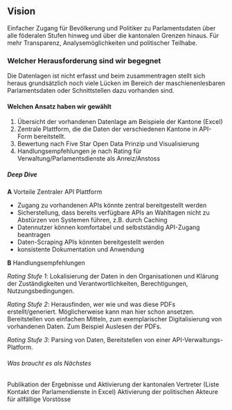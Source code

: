 ## Vision
Einfacher Zugang für Bevölkerung und Politiker zu Parlamentsdaten über alle föderalen Stufen hinweg und über die kantonalen Grenzen hinaus. Für mehr Transparenz, Analysemöglichkeiten und politischer Teilhabe. 

### Welcher Herausforderung sind wir begegnet
Die Datenlagen ist nicht erfasst und beim zusammentragen stellt sich heraus grundsätzlich noch viele Lücken im Bereich der maschienenlesbaren Parlamentsdaten oder Schnittstellen dazu vorhanden sind. 

#### Welchen Ansatz haben wir gewählt
1. Übersicht der vorhandenen Datenlage am Beispiele der Kantone (Excel)
2. Zentrale Plattform, die die Daten der verschiedenen Kantone in API-Form bereitstellt.
3. Bewertung nach Five Star Open Data Prinzip und Visualisierung
4. Handlungsempfehlungen je nach Rating für Verwaltung/Parlamentsdienste als Anreiz/Anstoss

##### Deep Dive 
**A** Vorteile Zentraler API Plattform
- Zugang zu vorhandenen APIs könnte zentral bereitgestellt werden
- Sicherstellung, dass bereits verfügbare APIs an Wahltagen nicht zu Abstürzen von Systemen führen, z.B. durch Caching
- Datennutzer können komfortabel und selbstständig API-Zugang beantragen
- Daten-Scraping APIs könnten bereitgestellt werden
- konsistente Dokumentation und Anwendung

**B** Handlungsempfehlungen

_Rating Stufe 1_: 
Lokalisierung der Daten in den Organisationen und Klärung der Zuständigkeiten und Verantwortlichkeiten, Berechtigungen, Nutzungsbedingungen.
                
_Rating Stufe 2_:
Herausfinden, wer wie und was diese PDFs erstellt/generiert. Möglicherweise kann man hier schon ansetzen. Bereitstellen von einfachen Mitteln, zum exemplarischer Digitalisierung von vorhandenen Daten. Zum Beispiel Auslesen der PDFs. 

_Rating Stufe 3_: Parsing von Daten, Bereitstellen von einer API-Verwaltungs-Platform.

###### Was braucht es als Nächstes
Publikation der Ergebnisse und Aktivierung der kantonalen Vertreter (Liste Kontakt der Parlamendienste in Excel)
Aktivierung der politischen Akteure für allfällige Vorstösse


